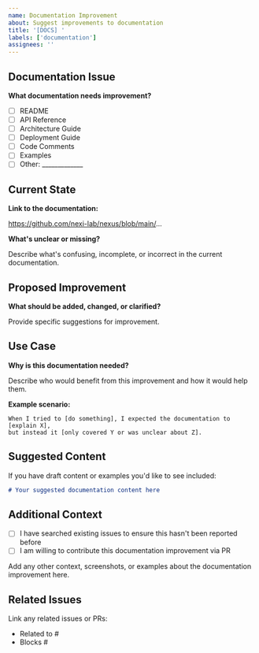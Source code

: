 ```yaml
---
name: Documentation Improvement
about: Suggest improvements to documentation
title: '[DOCS] '
labels: ['documentation']
assignees: ''
---
```


## Documentation Issue

**What documentation needs improvement?**

- [ ] README
- [ ] API Reference
- [ ] Architecture Guide
- [ ] Deployment Guide
- [ ] Code Comments
- [ ] Examples
- [ ] Other: _____________

## Current State

**Link to the documentation:**

https://github.com/nexi-lab/nexus/blob/main/...

**What's unclear or missing?**

Describe what's confusing, incomplete, or incorrect in the current documentation.

## Proposed Improvement

**What should be added, changed, or clarified?**

Provide specific suggestions for improvement.

## Use Case

**Why is this documentation needed?**

Describe who would benefit from this improvement and how it would help them.

**Example scenario:**

```
When I tried to [do something], I expected the documentation to [explain X],
but instead it [only covered Y or was unclear about Z].
```

## Suggested Content

If you have draft content or examples you'd like to see included:

```markdown
# Your suggested documentation content here
```

## Additional Context

- [ ] I have searched existing issues to ensure this hasn't been reported before
- [ ] I am willing to contribute this documentation improvement via PR

Add any other context, screenshots, or examples about the documentation improvement here.

## Related Issues

Link any related issues or PRs:

- Related to #
- Blocks #
